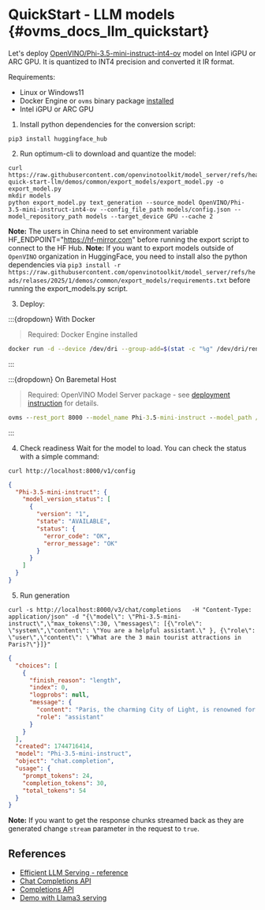 # QuickStart - LLM models {#ovms_docs_llm_quickstart}

Let's deploy [OpenVINO/Phi-3.5-mini-instruct-int4-ov](https://huggingface.co/OpenVINO/Phi-3.5-mini-instruct-int4-ov) model on Intel iGPU or ARC GPU.
It is quantized to INT4 precision and converted it IR format.

Requirements:
- Linux or Windows11
- Docker Engine or `ovms` binary package [installed](../deploying_server_baremetal.md)
- Intel iGPU or ARC GPU 


1. Install python dependencies for the conversion script:
```console
pip3 install huggingface_hub
```

2. Run optimum-cli to download and quantize the model:
```console
curl https://raw.githubusercontent.com/openvinotoolkit/model_server/refs/heads/simpler-quick-start-llm/demos/common/export_models/export_model.py -o export_model.py
mkdir models
python export_model.py text_generation --source_model OpenVINO/Phi-3.5-mini-instruct-int4-ov --config_file_path models/config.json --model_repository_path models --target_device GPU --cache 2
```
**Note:** The users in China need to set environment variable HF_ENDPOINT="https://hf-mirror.com" before running the export script to connect to the HF Hub.
**Note:** If you want to export models outside of `OpenVINO` organization in HuggingFace, you need to install also the python dependencies via `pip3 install -r https://raw.githubusercontent.com/openvinotoolkit/model_server/refs/heads/relases/2025/1/demos/common/export_models/requirements.txt` before running the export_models.py script.
 
3. Deploy:

:::{dropdown} With Docker

> Required: Docker Engine installed

```bash
docker run -d --device /dev/dri --group-add=$(stat -c "%g" /dev/dri/render*) --rm -p 8000:8000 -v $(pwd)/models:/models:ro openvino/model_server:latest-gpu --rest_port 8000 --model_name Phi-3.5-mini-instruct --model_path /models/OpenVINO/Phi-3.5-mini-instruct-int4-ov
```
:::

:::{dropdown} On Baremetal Host

> Required: OpenVINO Model Server package - see [deployment instruction](../deploying_server_baremetal.md) for details.

```bat
ovms --rest_port 8000 --model_name Phi-3.5-mini-instruct --model_path /models/OpenVINO/Phi-3.5-mini-instruct-int4-ov
```
:::

4. Check readiness
Wait for the model to load. You can check the status with a simple command:
```console
curl http://localhost:8000/v1/config
```
```json
{
  "Phi-3.5-mini-instruct": {
    "model_version_status": [
      {
        "version": "1",
        "state": "AVAILABLE",
        "status": {
          "error_code": "OK",
          "error_message": "OK"
        }
      }
    ]
  }
}
```

5. Run generation
```console
curl -s http://localhost:8000/v3/chat/completions   -H "Content-Type: application/json" -d "{\"model\": \"Phi-3.5-mini-instruct\",\"max_tokens\":30, \"messages\": [{\"role\": \"system\",\"content\": \"You are a helpful assistant.\" }, {\"role\": \"user\",\"content\": \"What are the 3 main tourist attractions in Paris?\"}]}"
```
```json
{
  "choices": [
    {
      "finish_reason": "length",
      "index": 0,
      "logprobs": null,
      "message": {
        "content": "Paris, the charming City of Light, is renowned for its rich history, iconic landmarks, architectural splendor, and artistic",
        "role": "assistant"
      }
    }
  ],
  "created": 1744716414,
  "model": "Phi-3.5-mini-instruct",
  "object": "chat.completion",
  "usage": {
    "prompt_tokens": 24,
    "completion_tokens": 30,
    "total_tokens": 54
  }
}

```
**Note:** If you want to get the response chunks streamed back as they are generated change `stream` parameter in the request to `true`.


## References
- [Efficient LLM Serving - reference](reference.md)
- [Chat Completions API](../model_server_rest_api_chat.md)
- [Completions API](../model_server_rest_api_completions.md)
- [Demo with Llama3 serving](../../demos/continuous_batching/README.md)
